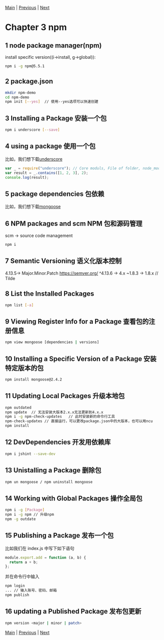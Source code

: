 [Main](../../README.md) | [Previous](../chapter2/README.md) | [Next](../chapter4/README.md)

# Chapter 3 npm

## 1 node package manager(npm)

install specific version((i->install, g->global)):

```bash
npm i -g npm@5.5.1
```

## 2 package.json

```bash
mkdir npm-demo
cd npm-demo
npm init [--yes]  // 使用--yes选项可以快速创建
```

## 3 Installing a Package 安装一个包

```bash
npm i underscore [--save]
```

## 4 using a package 使用一个包

比如，我们想下载[underscore](http://underscorejs.org/)

```javascript
var _ = require("underscore"); // Core moduls, File of folder, node_modules
var result = _.contains([1, 2, 3], 2);
console.log(result);
```

## 5 package dependencies 包依赖

比如，我们想下载[mongoose](https://mongoosejs.com/)

## 6 NPM packages and scm NPM 包和源码管理

scm -> source code management

```bash
npm i
```

## 7 Semantic Versioning 语义化版本控制

4.13.5-> Major.Minor.Patch
https://semver.org/
^4.13.6 -> 4.x
~1.8.3 -> 1.8.x // Tilde

## 8 List the Installed Packages

```bash
npm list [-a]
```

## 9 Viewing Register Info for a Package 查看包的注册信息

```bash
npm view mongoose [dependencies | versions]
```

## 10 Installing a Specific Version of a Package 安装特定版本的包

```bash
npm install mongoose@2.4.2
```

## 11 Updating Local Packages 升级本地包

```bash
npm outdated
npm update  // 无法安装大版本2.x.x无法更新到4.x.x
npm i -g npm-check-updates   // 此时安装新的命令行工具
npm-check-updates // 直接运行，可以更改package.json中的大版本，也可以用ncu
npm install
```

## 12 DevDependencies 开发用依赖库

```bash
npm i jshint --save-dev
```

## 13 Unistalling a Package 删除包

```bash
npm un mongoose / npm uninstall mongoose
```

## 14 Working with Global Packages 操作全局包

```bash
npm i -g [Package]
npm i -g npm // 升级npm
npm -g outdate
```

## 15 Publishing a Package 发布一个包

比如我们在 index.js 中写下如下语句

```javascript
module.export.add = function (a, b) {
  return a + b;
};
```

并在命令行中输入

```bash
npm login
... // 输入账号、密码、邮箱
npm publish
```

## 16 updating a Published Package 发布包更新

```bash
npm version <major | minor | patch>
```

[Main](../../README.md) | [Previous](../chapter2/README.md) | [Next](../chapter4/README.md)
